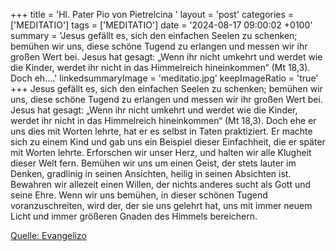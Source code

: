 +++
title = 'Hl. Pater Pio von Pietrelcina  '
layout = 'post'
categories = ['MEDITATIO']
tags = ['MEDITATIO']
date = '2024-08-17 09:00:02 +0100'
summary = 'Jesus gefällt es, sich den einfachen Seelen zu schenken; bemühen wir uns, diese schöne Tugend zu erlangen und messen wir ihr großen Wert bei. Jesus hat gesagt: „Wenn ihr nicht umkehrt und werdet wie die Kinder, werdet ihr nicht in das Himmelreich hineinkommen“ (Mt 18,3). Doch eh....'
linkedsummaryImage = 'meditatio.jpg'
keepImageRatio = 'true'
+++
Jesus gefällt es, sich den einfachen Seelen zu schenken; bemühen wir uns, diese schöne Tugend zu erlangen und messen wir ihr großen Wert bei.
Jesus hat gesagt: „Wenn ihr nicht umkehrt und werdet wie die Kinder, werdet ihr nicht in das Himmelreich hineinkommen“ (Mt 18,3). Doch ehe er uns dies mit Worten lehrte, hat er es selbst in Taten praktiziert.<!--more--> Er machte sich zu einem Kind und gab uns ein Beispiel dieser Einfachheit, die er später mit Worten lehrte.
Erforschen wir unser Herz, und halten wir alle Klugheit dieser Welt fern. Bemühen wir uns um einen Geist, der stets lauter im Denken, gradlinig in seinen Ansichten, heilig in seinen Absichten ist. Bewahren wir allezeit einen Willen, der nichts anderes sucht als Gott und seine Ehre. 
Wenn wir uns bemühen, in dieser schönen Tugend voranzuschreiten, wird der, der sie uns gelehrt hat, uns mit immer neuem Licht und immer größeren Gnaden des Himmels bereichern.


[Quelle: Evangelizo](https://evangeliumtagfuertag.org/DE/gospel)
